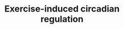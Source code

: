 ---
annotations:
- id: PW:0000004
  parent: regulatory pathway
  type: Pathway Ontology
  value: regulatory pathway
- id: CL:0008002
  parent: native cell
  type: Cell Type Ontology
  value: skeletal muscle fiber
authors:
- A.C.Zambon
- MaintBot
- Evelo
- Khanspers
- Mkutmon
- AlexanderPico
- Susan
- Eweitz
citedin:
- link: PMC7339012
  title: Hematopoietic stem-cell senescence and myocardial repair - Coronary artery
    disease genotype/phenotype analysis of post-MI myocardial regeneration response
    induced by CABG/CD133+ bone marrow hematopoietic stem cell treatment in RCT PERFECT
    Phase 3 (2020)
- link: PMC6657571
  title: Quizalofop-p-Ethyl Induces Adipogenesis in 3T3-L1 Adipocytes (2019)
description: 'Time- and exercise-dependent gene regulation in human skeletal muscle,
  http://genomebiology.com/2003/4/10/R61  Mouse genes regulated in the diurnal (inferred
  from human) and compared with mouse genes that display circadian regulation in mouse
  heart and liver (Panda 2002, Storch 2002), and SCN (Panda 2002). The 608 significantly
  regulated (P < 0.05) hSkM genes identified in the diurnal comparison (0800 h and
  2000 h) were subjected to an additional statistical filter of absolute fold change
  > 20% (n = 239) and linked to mouse circadianly regulated orthologues. This pathway
  represents the resultant 44 putative hSkM circadianly regulated genes; L, promoter
  for the light-responsive element; E, E-box (Clock/Bmal1 promoter). Orthologue information
  is denoted to the left of the gene boxes: mHrts and mLvrs, mouse orthologue was
  circadianly regulated as described (Storch 2002) in mouse heart or liver, respectively;
  mLvrp and mSCNp, mouse orthologue was diurnally regulated as described (Panda 2002)
  in mouse liver or SCN, respectively.'
last-edited: 2021-05-23
organisms:
- Mus musculus
redirect_from:
- /index.php/Pathway:WP544
- /instance/WP544
- /instance/WP544_r117882
revision: r117882
schema-jsonld:
- '@context': https://schema.org/
  '@id': https://wikipathways.github.io/pathways/WP544.html
  '@type': Dataset
  creator:
    '@type': Organization
    name: WikiPathways
  description: 'Time- and exercise-dependent gene regulation in human skeletal muscle,
    http://genomebiology.com/2003/4/10/R61  Mouse genes regulated in the diurnal (inferred
    from human) and compared with mouse genes that display circadian regulation in
    mouse heart and liver (Panda 2002, Storch 2002), and SCN (Panda 2002). The 608
    significantly regulated (P < 0.05) hSkM genes identified in the diurnal comparison
    (0800 h and 2000 h) were subjected to an additional statistical filter of absolute
    fold change > 20% (n = 239) and linked to mouse circadianly regulated orthologues.
    This pathway represents the resultant 44 putative hSkM circadianly regulated genes;
    L, promoter for the light-responsive element; E, E-box (Clock/Bmal1 promoter).
    Orthologue information is denoted to the left of the gene boxes: mHrts and mLvrs,
    mouse orthologue was circadianly regulated as described (Storch 2002) in mouse
    heart or liver, respectively; mLvrp and mSCNp, mouse orthologue was diurnally
    regulated as described (Panda 2002) in mouse liver or SCN, respectively.'
  keywords:
  - Arntl
  - Bteb1
  - Btg1
  - Cbx3
  - Cebpb
  - Cldn5
  - Clock
  - Cry1
  - Cry2
  - D14Ertd171e
  - D5Ertd593e
  - Dazap2
  - Dnaja1
  - Eif4g2
  - Etv6
  - G0s2
  - Gfra1
  - Gstm3
  - Gstp2
  - H2-DMa
  - Herpud1
  - Hist1h2bn
  - Hspa8
  - Idi1
  - Map3k7ip2
  - Myf6
  - Nckap1
  - Ncoa4
  - Nr1d1
  - Nr1d2
  - Oazin
  - Per1
  - Per2
  - Pigf
  - Ppp1r3c
  - Ppp2cb
  - Psma4
  - Pura
  - Qk
  - Rbpms
  - Sf3a3
  - Sumo1
  - Sumo3
  - Tob1
  - Tubb4
  - Ucp3
  - Ugp2
  - Vapa
  - Zfr
  license: CC0
  name: Exercise-induced circadian regulation
seo: CreativeWork
title: Exercise-induced circadian regulation
wpid: WP544
---